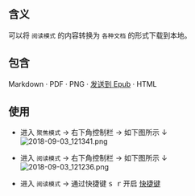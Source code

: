 含义
---
可以将 `阅读模式` 的内容转换为 `各种文档` 的形式下载到本地。

包含
---
Markdown · PDF · PNG · [发送到 Epub](%E5%8F%91%E9%80%81%E5%88%B0-Kindle) · HTML

使用
---
- 进入 `聚焦模式` → 右下角控制栏 → 如下图所示 ↓  
![2018-09-03_121341.png](https://i.loli.net/2018/09/03/5b8cb586d5749.png)

- 进入 `阅读模式` → 右下角控制栏 → 如下图所示 ↓  
![2018-09-03_121236.png](https://i.loli.net/2018/09/03/5b8cb5284b7e9.png)

- 进入 `阅读模式` → 通过快捷键 <kbd>s r</kbd> 开启 [快捷键](%E5%BF%AB%E6%8D%B7%E9%94%AE) 